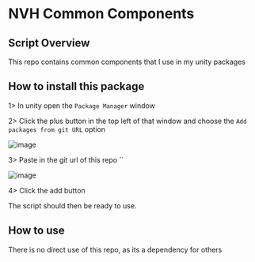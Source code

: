 # NVH Common Components

## Script Overview

This repo contains common components that I use in my unity packages

## How to install this package

1> In unity open the `Package Manager` window

2> Click the plus button in the top left of that window and choose the `Add packages from git URL` option

![image](https://github.com/NovaVoidHowl/Mesh-Bone-Rebind/assets/31048789/66eaec96-322e-46ac-811d-353f8209198c)

3> Paste in the git url of this repo ``

![image](https://github.com/NovaVoidHowl/Mesh-Bone-Rebind/assets/31048789/de07970b-7649-4789-aa7b-fc2a00622551)

4> Click the add button

The script should then be ready to use.

## How to use

There is no direct use of this repo, as its a dependency for others
